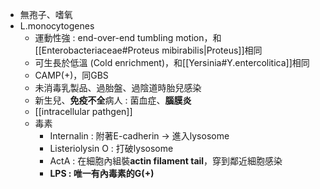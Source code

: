 - 無孢子、嗜氧
- L.monocytogenes
	- 運動性強 : end-over-end tumbling motion，和[[Enterobacteriaceae#Proteus mibirabilis|Proteus]]相同
	- 可生長於低溫 (Cold enrichment)，和[[Yersinia#Y.entercolitica]]相同
	- CAMP(+)，同GBS
	- 未消毒乳製品、過胎盤、過陰道時胎兒感染
	- 新生兒、**免疫不全**病人 : 菌血症、**腦膜炎**
	- [[intracellular pathgen]]
	- 毒素
		- Internalin : 附著E-cadherin -> 進入lysosome
		- Listeriolysin O : 打破lysosome
		- ActA : 在細胞內組裝**actin filament tail**，穿到鄰近細胞感染
		- **LPS : 唯一有內毒素的G(+)**